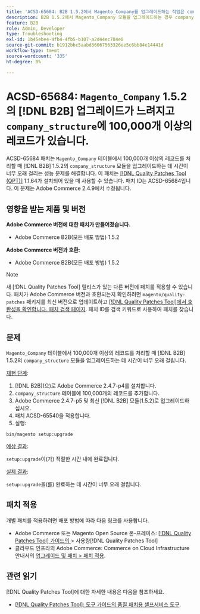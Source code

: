 ```yaml
---
title: 'ACSD-65684: B2B 1.5.2에서 Magento_Company를 업그레이드하는 작업은 company_structure에 100,000개 이상의 레코드가 있을 만큼 느립니다.'
description: B2B 1.5.2에서 Magento_Company 모듈을 업그레이드하는 경우 company_structure 테이블의 많은 레코드(~100,000+)를 처리하므로 시간이 너무 오래 걸리는 Adobe Commerce 문제를 해결하려면 ACSD-65684 패치를 적용합니다.
feature: B2B
role: Admin, Developer
type: Troubleshooting
exl-id: 1b45ebe4-4fb4-4fb5-b107-a2d44ec784e0
source-git-commit: b1912bbc5aabd36067563326ee5c6bb84e14441d
workflow-type: tm+mt
source-wordcount: '335'
ht-degree: 0%

---
```


# ACSD-65684: `Magento_Company` 1.5.2의 [!DNL B2B] 업그레이드가 느려지고 `company_structure`에 100,000개 이상의 레코드가 있습니다.

ACSD-65684 패치는 `Magento_Company` 테이블에서 100,000개 이상의 레코드를 처리할 때 [!DNL B2B] 1.5.2의 `company_structure` 모듈을 업그레이드하는 데 시간이 너무 오래 걸리는 성능 문제를 해결합니다. 이 패치는 [[!DNL Quality Patches Tool (QPT)]](/help/tools/quality-patches-tool/quality-patches-tool-to-self-serve-quality-patches.md) 1.1.64가 설치되어 있을 때 사용할 수 있습니다. 패치 ID는 ACSD-65684입니다. 이 문제는 Adobe Commerce 2.4.9에서 수정됩니다.

## 영향을 받는 제품 및 버전

**Adobe Commerce 버전에 대한 패치가 만들어졌습니다.**

* Adobe Commerce B2B(모든 배포 방법) 1.5.2

**Adobe Commerce 버전과 호환:**

* Adobe Commerce B2B(모든 배포 방법) 1.5.2

>[!NOTE]
>
>새 [!DNL Quality Patches Tool] 릴리스가 있는 다른 버전에 패치를 적용할 수 있습니다. 패치가 Adobe Commerce 버전과 호환되는지 확인하려면 `magento/quality-patches` 패키지를 최신 버전으로 업데이트하고 [[!DNL Quality Patches Tool]에서 호환성을 확인합니다. 패치 검색 페이지](https://experienceleague.adobe.com/tools/commerce-quality-patches/index.html?lang=ko). 패치 ID를 검색 키워드로 사용하여 패치를 찾습니다.

## 문제

`Magento_Company` 테이블에서 100,000개 이상의 레코드를 처리할 때 [!DNL B2B] 1.5.2의 `company_structure` 모듈을 업그레이드하는 데 시간이 너무 오래 걸립니다.

<u>재현 단계</u>:

1. [!DNL B2B]&#x200B;(으)로 Adobe Commerce 2.4.7-p4를 설치합니다.
1. `company_structure` 테이블에 100,000개의 레코드를 추가합니다.
1. Adobe Commerce 2.4.7-p5 및 최신 [!DNL B2B] 모듈(1.5.2)로 업그레이드하십시오.
1. 패치 ACSD-65540을 적용합니다.
1. 실행:

```
bin/magento setup:upgrade
```

<u>예상 결과</u>:

`setup:upgrade`이(가) 적절한 시간 내에 완료됩니다.

<u>실제 결과</u>:

`setup:upgrade`을(를) 완료하는 데 시간이 너무 오래 걸립니다.

## 패치 적용

개별 패치를 적용하려면 배포 방법에 따라 다음 링크를 사용합니다.

* Adobe Commerce 또는 Magento Open Source 온-프레미스: [[!DNL Quality Patches Tool]  가이드의 &#x200B;](/help/tools/quality-patches-tool/usage.md)> 사용량[!DNL Quality Patches Tool]
* 클라우드 인프라의 Adobe Commerce: Commerce on Cloud Infrastructure 안내서의 [업그레이드 및 패치 > 패치 적용](https://experienceleague.adobe.com/docs/commerce-cloud-service/user-guide/develop/upgrade/apply-patches.html?lang=ko).

## 관련 읽기

[!DNL Quality Patches Tool]에 대한 자세한 내용은 다음을 참조하세요.

* [[!DNL Quality Patches Tool]: 도구 가이드의 품질 패치용 셀프서비스 도구](/help/tools/quality-patches-tool/quality-patches-tool-to-self-serve-quality-patches.md).
